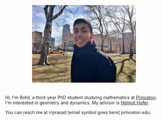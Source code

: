 ---
---

<img src="assets/imgs/me.jpg" alt="Picture of me" style="display:block;margin-left:auto;margin-right:auto;width:66%;padding-bottom:25px"> 

Hi, I'm Rohil, a third-year PhD student studying mathematics at [Princeton](https://www.math.princeton.edu/people/rohil-prasad). I'm interested in geometry and dynamics. My advisor is [Helmut Hofer](https://www.math.ias.edu/people/faculty/hofer). 

You can reach me at rrprasad \[email symbol goes here\] princeton.edu. 
